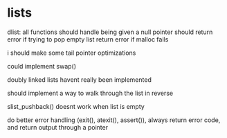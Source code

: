 # lists

dlist:
all functions should handle being given a null pointer
should return error if trying to pop empty list 
return error if malloc fails 

i should make some tail pointer optimizations

could implement swap()

doubly linked lists havent really been implemented

should implement a way to walk through the list in reverse

slist_pushback() doesnt work when list is empty

do better error handling (exit(), atexit(), assert()), always return error code, and return output through a pointer
